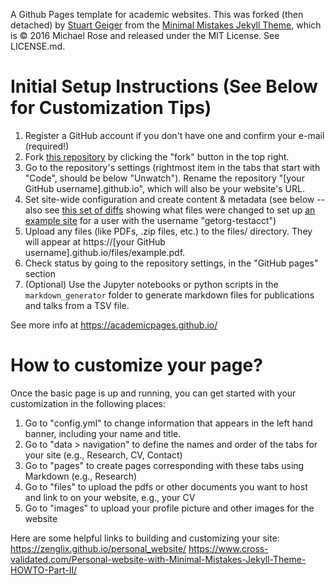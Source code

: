 A Github Pages template for academic websites. This was forked (then detached) by [Stuart Geiger](https://github.com/staeiou) from the [Minimal Mistakes Jekyll Theme](https://mmistakes.github.io/minimal-mistakes/), which is © 2016 Michael Rose and released under the MIT License. See LICENSE.md.

# Initial Setup Instructions (See Below for Customization Tips)

1. Register a GitHub account if you don't have one and confirm your e-mail (required!)
1. Fork [this repository](https://github.com/academicpages/academicpages.github.io) by clicking the "fork" button in the top right. 
1. Go to the repository's settings (rightmost item in the tabs that start with "Code", should be below "Unwatch"). Rename the repository "[your GitHub username].github.io", which will also be your website's URL.
1. Set site-wide configuration and create content & metadata (see below -- also see [this set of diffs](http://archive.is/3TPas) showing what files were changed to set up [an example site](https://getorg-testacct.github.io) for a user with the username "getorg-testacct")
1. Upload any files (like PDFs, .zip files, etc.) to the files/ directory. They will appear at https://[your GitHub username].github.io/files/example.pdf.  
1. Check status by going to the repository settings, in the "GitHub pages" section
1. (Optional) Use the Jupyter notebooks or python scripts in the `markdown_generator` folder to generate markdown files for publications and talks from a TSV file.

See more info at https://academicpages.github.io/

# How to customize your page?
Once the basic page is up and running, you can get started with your customization in the following places:
1. Go to "config.yml" to change information that appears in the left hand banner, including your name and title. 
2. Go to "data > navigation" to define the names and order of the tabs for your site (e.g., Research, CV, Contact)
3. Go to "pages" to create pages corresponding with these tabs using Markdown (e.g., Research)
4. Go to "files" to upload the pdfs or other documents you want to host and link to on your website, e.g., your CV
5. Go to "images" to upload your profile picture and other images for the website

Here are some helpful links to building and customizing your site:
https://zenglix.github.io/personal_website/
https://www.cross-validated.com/Personal-website-with-Minimal-Mistakes-Jekyll-Theme-HOWTO-Part-II/
